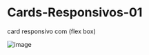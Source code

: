 # Cards-Responsivos-01
card responsivo com (flex box)

![image](https://user-images.githubusercontent.com/103005378/236963100-1a1d19c1-c111-428f-ad38-9dd6cb03c292.png)

